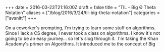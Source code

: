 +++
date = 2016-03-23T21:16:00Z
draft = false
title = "TIL - Big Θ Theta Notation"
aliases = ["/blog/2016/3/24/til-big-theta-notation"]
categories = ["avsnitt"]
+++

On a coworker's prompting, I'm trying to learn some stuff on algorithms. Since I lack a CS degree, I never took a class on algorithms. I know it's not going to be an easy journey... so let's slog through it.&nbsp;
I'm taking the Khan Academy's primer on Algorithms. It introduced me to the concept of Big 


